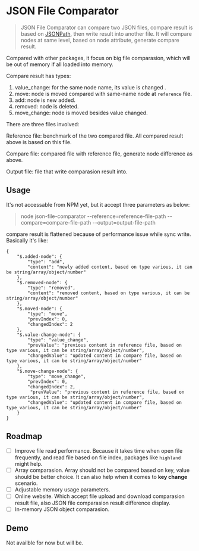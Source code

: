# JSON File Comparator

> JSON File Comparator can compare two JSON files, compare result is based on [JSONPath](https://en.wikipedia.org/wiki/JSONPath), then write result into another file. It will compare nodes at same level, based on node attribute, generate compare result.

Compared with other packages, it focus on big file comparasion, which will be out of memory if all loaded into memory.

Compare result has types:

1. value_change: for the same node name, its value is changed .
2. move: node is moved compared with same-name node at `reference` file.
3. add: node is new added.
4. removed: node is deleted.
5. move_change: node is moved besides value changed.

There are three files involved:

Reference file: benchmark of the two compared file. All compared result above is based on this file.

Compare file: compared file with reference file, generate node difference as above.

Output file: file that write comparasion result into.

## Usage

It's not accessable from NPM yet, but it accept three parameters as below:

> node json-file-comparator --reference=reference-file-path --compare=compare-file-path --output=output-file-path

compare result is flattened because of performance issue while sync write. Basically it's like:

```
{
    "$.added-node": {
        "type": "add",
        "content": "newly added content, based on type various, it can be string/array/object/number"
    }, 
    "$.removed-node": {
        "type": "removed",
        "content": "removed content, based on type various, it can be string/array/object/number"
    },
    "$.moved-node": {
        "type": "move",
        "prevIndex": 0,
        "changedIndex": 2
    }, 
    "$.value-change-node": {
        "type": "value_change",
        "prevValue": "previous content in reference file, based on type various, it can be string/array/object/number",
        "changedValue": "updated content in compare file, based on type various, it can be string/array/object/number"
    },
    "$.move-change-node": {
        "type": "move_change",
        "prevIndex": 0,
        "changedIndex": 2,
         "prevValue": "previous content in reference file, based on type various, it can be string/array/object/number",
        "changedValue": "updated content in compare file, based on type various, it can be string/array/object/number"
    }
}
```

## Roadmap

* [ ]  Improve file read performance. Because it takes time when open file frequently, and read file based on file index, packages like `highland` might help.
* [ ]  Array comparasion. Array should not be compared based on key, value should be better choice. It can also help when it comes to **key change** scenario.
* [ ]  Adjustable memory usage parameters.
* [ ]  Online website. Which accept file upload and download comparasion result file, also JSON file comparasion result difference display.
* [ ]  In-memory JSON object comparasion.

## Demo

Not availble for now but will be.
